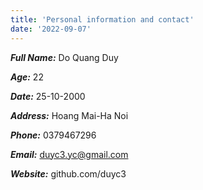 ```yaml
---
title: 'Personal information and contact'
date: '2022-09-07'
---
```


***Full Name:*** Do Quang Duy

***Age:*** 22

***Date:*** 25-10-2000

***Address:*** Hoang Mai-Ha Noi

***Phone:*** 0379467296

***Email:*** duyc3.yc@gmail.com

***Website:*** github.com/duyc3